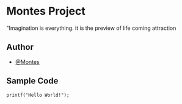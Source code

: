 # Montes Project
"Imagination is everything. it is the preview of life coming attraction
## Author
* [@Montes](https://github.com/WHOSEA23/IPT101B_Montes/edit/main/README.md)
## Sample Code
`printf("Hello World!");`
